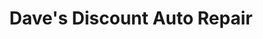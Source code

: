 ---
title: "Dave's Discount Auto Repair"
url: /hamtramck/daves-discount-auto-repair/
shop: Autowerkstatt
---